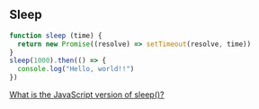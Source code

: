 ## Sleep

```typescript
function sleep (time) {
  return new Promise((resolve) => setTimeout(resolve, time))
}
sleep(1000).then(() => {
  console.log("Hello, world!!")
})
```

[What is the JavaScript version of sleep()?](https://stackoverflow.com/questions/951021/what-is-the-javascript-version-of-sleep)
